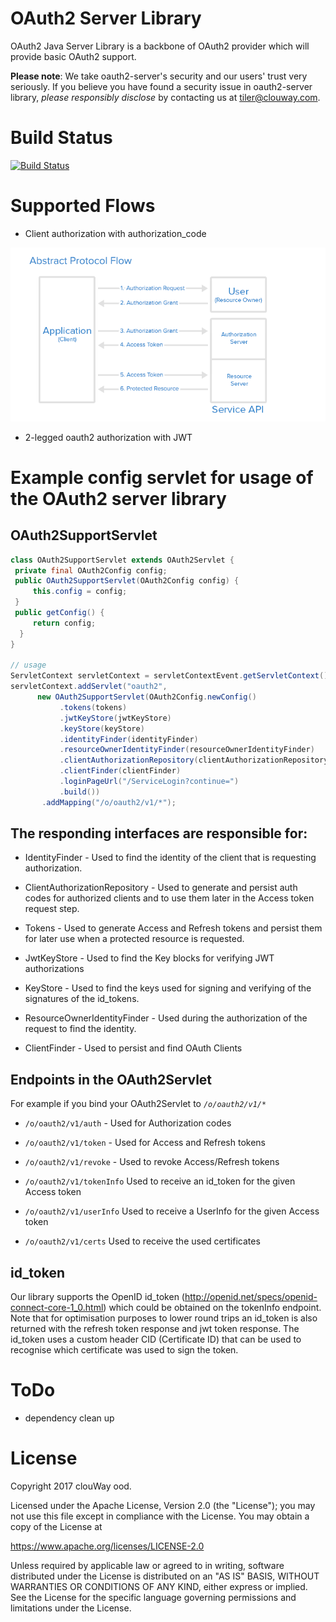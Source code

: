 # OAuth2 Server Library
OAuth2 Java Server Library is a backbone of OAuth2 provider which will provide basic OAuth2 support.    

**Please note**: We take oauth2-server's security and our users' trust very seriously. If you believe you have found a security issue in oauth2-server library, _please responsibly disclose_ by contacting us at [tiler@clouway.com](mailto:tiler@clouway.com).

# Build Status
[![Build Status](https://travis-ci.org/clouway/oauth2-server.svg)](https://travis-ci.org/clouway/oauth2-server)

# Supported Flows
 * Client authorization with authorization_code
 
 ![](doc/abstract_protocol_flow.png)
 
 * 2-legged oauth2 authorization with JWT
 
 # Example config servlet for usage of the OAuth2 server library
 ## OAuth2SupportServlet
 ```Java
class OAuth2SupportServlet extends OAuth2Servlet {
  private final OAuth2Config config;
  public OAuth2SupportServlet(OAuth2Config config) {
      this.config = config;
  }
  public getConfig() {
      return config;
   }
}

// usage
ServletContext servletContext = servletContextEvent.getServletContext();
servletContext.addServlet("oauth2", 
       new OAuth2SupportServlet(OAuth2Config.newConfig()
            .tokens(tokens)
            .jwtKeyStore(jwtKeyStore)
            .keyStore(keyStore)
            .identityFinder(identityFinder)
            .resourceOwnerIdentityFinder(resourceOwnerIdentityFinder)
            .clientAuthorizationRepository(clientAuthorizationRepository)
            .clientFinder(clientFinder)
            .loginPageUrl("/ServiceLogin?continue=")
            .build())
        .addMapping("/o/oauth2/v1/*");
 
 ```

## The responding interfaces are responsible for:

* IdentityFinder - Used to find the identity of the client that is requesting authorization. 

* ClientAuthorizationRepository - Used to generate and persist auth codes for authorized clients and to use them later in the Access token request step.

* Tokens - Used to generate Access and Refresh tokens and persist them for later use when a protected resource is requested. 

* JwtKeyStore - Used to find the Key blocks for verifying JWT authorizations

* KeyStore - Used to find the keys used for signing and verifying of the signatures of the id_tokens.

* ResourceOwnerIdentityFinder - Used during the authorization of the request to find the identity.
   
* ClientFinder - Used to persist and find OAuth Clients 


## Endpoints in the OAuth2Servlet

For example if you bind your OAuth2Servlet to *`/o/oauth2/v1/*`* 
* `/o/oauth2/v1/auth` - Used for Authorization codes

* `/o/oauth2/v1/token` - Used for Access and Refresh tokens

* `/o/oauth2/v1/revoke` - Used to revoke Access/Refresh tokens

* `/o/oauth2/v1/tokenInfo` Used to receive an id_token for the given Access token

* `/o/oauth2/v1/userInfo` Used to receive a UserInfo for the given Access token

* `/o/oauth2/v1/certs` Used to receive the used certificates

## id_token
Our library supports the OpenID id_token (http://openid.net/specs/openid-connect-core-1_0.html) which could be obtained on the tokenInfo endpoint. Note that for optimisation purposes to lower round trips an id_token is also returned with the refresh token response and jwt token response. The id_token uses a custom header CID (Certificate ID) that can be used to recognise which certificate was used to sign the token.

# ToDo
 * dependency clean up

# License
Copyright 2017 clouWay ood.

Licensed under the Apache License, Version 2.0 (the "License");
you may not use this file except in compliance with the License.
You may obtain a copy of the License at

   https://www.apache.org/licenses/LICENSE-2.0

Unless required by applicable law or agreed to in writing, software
distributed under the License is distributed on an "AS IS" BASIS,
WITHOUT WARRANTIES OR CONDITIONS OF ANY KIND, either express or implied.
See the License for the specific language governing permissions and
limitations under the License.

